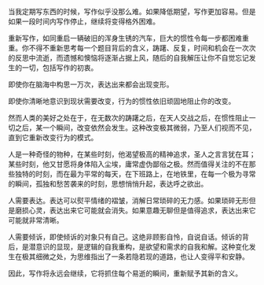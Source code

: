当我定期写东西的时候，写作似乎没那么难。如果降低期望，写作更加容易。但是如果一段时间内写作停止，继续将变得格外困难。

重新写作，如同重启一辆破旧的浑身生锈的汽车，巨大的惯性令每一步都困难重重。你不得不重新思考每一个题目背后的含义，踌躇、反复，时间和机会在一次次的反思中流逝，而遗憾和懊恼将逐渐占据上风，随后的自我解压让你不自觉忘记发生的一切，包括写作的初衷。

即使你在脑海中构思一万次，表达出来都会出现变形。

即使你清晰地意识到现状需要改变，行为的惯性依旧顽固地阻止你的改变。

然而人类的美好之处在于，在无数次的踌躇之后，在天人交战之后，在惯性阻止一切之后，某一个瞬间，改变依然会发生。这种改变极其微弱，乃至人们视而不见，直到它重新改变行为的模式。

人是一种奇怪的物种，在某些时刻，他渴望极高的精神追求，圣人之言言犹在耳；某些时刻，他又甘愿将身体陷入尘埃，庸常虚伪鄙俗之极。然而值得关注的不在那些独特的时刻，而在最为平常的每天，在下班路上，在地铁里，在每一个极为寻常的瞬间，孤独和愁苦袭来的时刻，思想悄悄升起，表达呼之欲出。

人需要表达。表达可以熨平情绪的褶皱，消解日常琐碎的无力感。如果琐碎无形但是磨损心灵，表达出来它可能就会消失。如果意趣无聊但是值得追求，表达出来它可能就非常清晰。

人需要倾诉，即使倾诉的对象只有自己。这绝非顾影自怜，自说自话。倾诉的背后，是潜意识的显现，是逻辑的自我重构，是欲望和需求的自我和解。这种变化发生在极其细微之处，为思维指出了一条若隐若现的道路，也让人变得平和安静。

因此，写作将永远会继续，它将抓住每个易逝的瞬间，重新赋予其新的含义。